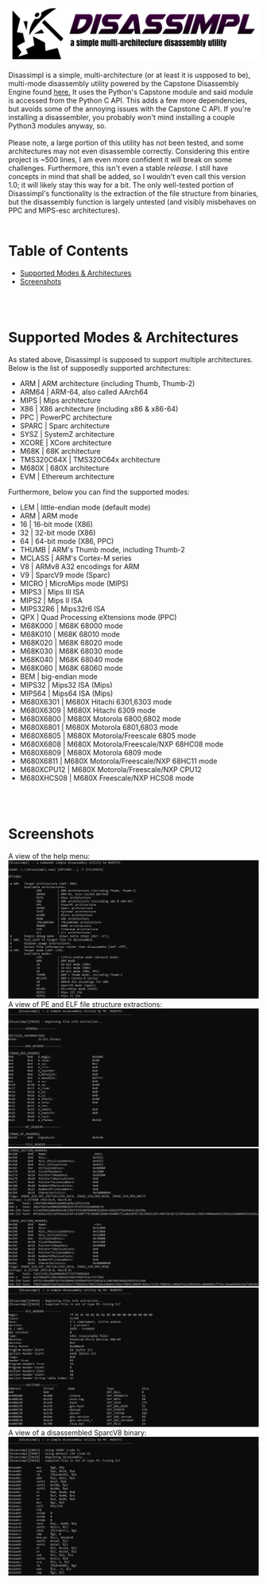 <center><img src="images/disassimplBanner.png"></center>
<br/>
Disassimpl is a simple, multi-architecture (or at least it is uspposed to be), multi-mode disassembly utility powered by the Capstone Disassembly Engine found <a href="http://www.capstone-engine.org/">here.</a> It uses the Python's Capstone module and said module is accessed from the Python C API. This adds a few more dependencies, but avoids some of the annoying issues with the Capstone C API. If you're installing a disassembler, you probably won't mind installing a couple Python3 modules anyway, so. 
<br/><br/>
Please note, a large portion of this utility has not been tested, and some architectures may not even disassemble correctly. Considering this entire project is ~500 lines, I am even more confident it will break on some challenges. Furthermore, this isn't even a stable <i>release.</i> I still have concepts in mind that shall be added, so I wouldn't even call this version 1.0; it will likely stay this way for a bit. The only well-tested portion of Disassimpl's functionality is the extraction of the file structure from binaries, but the disassembly function is largely untested (and visibly misbehaves on PPC and MIPS-esc architectures).
<br/><br/>
<h1>Table of Contents</h1>
<ul>
  <li><a href="#supported">Supported Modes & Architectures</a></li>
  <li><a href="#screens">Screenshots</a></li>
</ul>
<br/><br/>
<h1 id="supported">Supported Modes & Architectures</h1>
As stated above, Disassimpl is supposed to support multiple architectures. Below is the list of supposedly supported architectures:
<ul>
  <li>ARM         | ARM architecture (including Thumb, Thumb-2)</li>
  <li>ARM64       | ARM-64, also called AArch64</li>
  <li>MIPS        | Mips architecture</li>
  <li>X86         | X86 architecture (including x86 & x86-64)</li>
  <li>PPC         | PowerPC architecture</li>
  <li>SPARC       | Sparc architecture</li>
  <li>SYSZ        | SystemZ architecture</li>
  <li>XCORE       | XCore architecture</li>
  <li>M68K        | 68K architecture</li>
  <li>TMS320C64X  | TMS320C64x architecture</li>
  <li>M680X       | 680X architecture</li>
  <li>EVM         | Ethereum architecture</li>
</ul>
Furthermore, below you can find the supported modes:
<ul>
  <li>LEM         | little-endian mode (default mode)</li>
  <li>ARM         | ARM mode</li>
  <li>16          | 16-bit mode (X86)</li>
  <li>32          | 32-bit mode (X86)</li>
  <li>64          | 64-bit mode (X86, PPC)</li>
  <li>THUMB       | ARM's Thumb mode, including Thumb-2</li>
  <li>MCLASS      | ARM's Cortex-M series</li>
  <li>V8          | ARMv8 A32 encodings for ARM</li>
  <li>V9          | SparcV9 mode (Sparc)</li>
  <li>MICRO       | MicroMips mode (MIPS)</li>
  <li>MIPS3       | Mips III ISA</li>
  <li>MIPS2       | Mips II ISA</li>
  <li>MIPS32R6    | Mips32r6 ISA</li>
  <li>QPX         | Quad Processing eXtensions mode (PPC)</li>
  <li>M68K000     | M68K 68000 mode</li>
  <li>M68K010     | M68K 68010 mode</li>
  <li>M68K020     | M68K 68020 mode</li>
  <li>M68K030     | M68K 68030 mode</li>
  <li>M68K040     | M68K 68040 mode</li>
  <li>M68K060     | M68K 68060 mode</li>
  <li>BEM         | big-endian mode</li>
  <li>MIPS32      | Mips32 ISA (Mips)</li>
  <li>MIPS64      | Mips64 ISA (Mips)</li>
  <li>M680X6301   | M680X Hitachi 6301,6303 mode</li>
  <li>M680X6309   | M680X Hitachi 6309 mode</li>
  <li>M680X6800   | M680X Motorola 6800,6802 mode</li>
  <li>M680X6801   | M680X Motorola 6801,6803 mode</li>
  <li>M680X6805   | M680X Motorola/Freescale 6805 mode</li>
  <li>M680X6808   | M680X Motorola/Freescale/NXP 68HC08 mode</li>
  <li>M680X6809   | M680X Motorola 6809 mode</li>
  <li>M680X6811   | M680X Motorola/Freescale/NXP 68HC11 mode</li>
  <li>M680XCPU12  | M680X Motorola/Freescale/NXP CPU12</li>
  <li>M680XHCS08  | M680X Freescale/NXP HCS08 mode</li>
</ul>
<br/><br/>
<h1 id="screens">Screenshots</h1>
A view of the help menu:
<img src="images/help_menu.PNG">
<br/>
A view of PE and ELF file structure extractions:
<img src="images/file_extract_top.PNG">
<img src="images/file_extract_middle.PNG">
<img src="images/file_extract_elf_top.PNG">
<br/>
A view of a disassembled SparcV8 binary:
<img src="images/sparc_disassemble.PNG">
